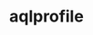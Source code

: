 ---
title: "aqlprofile"
layout: cache
categories: [package, develop]
meta: {"compilers": ["gcc@=11.4.0"], "num_specs": 10, "num_specs_by_stack": {"e4s": 10, "root": 10}, "oss": ["ubuntu22.04"], "platforms": ["linux"], "stacks": ["e4s", "root"], "targets": ["x86_64_v3"], "versions": ["6.3.1", "6.3.2"]}
spec_details: [{"compiler": "gcc@=11.4.0", "hash": "eloxowweux7duijrkv64arxgtoa3hofr", "os": "ubuntu22.04", "platform": "linux", "size": "-", "stacks": ["e4s", "root"], "tarball": "https://binaries.spack.io/develop/build_cache/linux-ubuntu22.04-x86_64_v3/gcc-11.4.0/aqlprofile-6.3.2/linux-ubuntu22.04-x86_64_v3-gcc-11.4.0-aqlprofile-6.3.2-eloxowweux7duijrkv64arxgtoa3hofr.spack", "target": "x86_64_v3", "variants": ["build_system=generic"], "versions": ["6.3.2"]}, {"compiler": "gcc@=11.4.0", "hash": "i2qxujfaikksrzfcdoi7mnfrsxtkowyx", "os": "ubuntu22.04", "platform": "linux", "size": "-", "stacks": ["e4s", "root"], "tarball": "https://binaries.spack.io/develop/build_cache/linux-ubuntu22.04-x86_64_v3/gcc-11.4.0/aqlprofile-6.3.2/linux-ubuntu22.04-x86_64_v3-gcc-11.4.0-aqlprofile-6.3.2-i2qxujfaikksrzfcdoi7mnfrsxtkowyx.spack", "target": "x86_64_v3", "variants": ["build_system=generic"], "versions": ["6.3.2"]}, {"compiler": "gcc@=11.4.0", "hash": "i66ix2oi243pmjt3xff6uyavpuzzty3j", "os": "ubuntu22.04", "platform": "linux", "size": "-", "stacks": ["e4s", "root"], "tarball": "https://binaries.spack.io/develop/build_cache/linux-ubuntu22.04-x86_64_v3/gcc-11.4.0/aqlprofile-6.3.1/linux-ubuntu22.04-x86_64_v3-gcc-11.4.0-aqlprofile-6.3.1-i66ix2oi243pmjt3xff6uyavpuzzty3j.spack", "target": "x86_64_v3", "variants": ["build_system=generic"], "versions": ["6.3.1"]}, {"compiler": "gcc@=11.4.0", "hash": "jfcpvssdyvppyja5wxhkuzghzcwgc7l6", "os": "ubuntu22.04", "platform": "linux", "size": "-", "stacks": ["e4s", "root"], "tarball": "https://binaries.spack.io/develop/build_cache/linux-ubuntu22.04-x86_64_v3/gcc-11.4.0/aqlprofile-6.3.2/linux-ubuntu22.04-x86_64_v3-gcc-11.4.0-aqlprofile-6.3.2-jfcpvssdyvppyja5wxhkuzghzcwgc7l6.spack", "target": "x86_64_v3", "variants": ["build_system=generic"], "versions": ["6.3.2"]}, {"compiler": "gcc@=11.4.0", "hash": "kiofjfesg7ai5trgdw5q364ie6nheqiz", "os": "ubuntu22.04", "platform": "linux", "size": "-", "stacks": ["e4s", "root"], "tarball": "https://binaries.spack.io/develop/build_cache/linux-ubuntu22.04-x86_64_v3/gcc-11.4.0/aqlprofile-6.3.2/linux-ubuntu22.04-x86_64_v3-gcc-11.4.0-aqlprofile-6.3.2-kiofjfesg7ai5trgdw5q364ie6nheqiz.spack", "target": "x86_64_v3", "variants": ["build_system=generic"], "versions": ["6.3.2"]}, {"compiler": "gcc@=11.4.0", "hash": "mordarqxwpflknrlmv2zhp4hbmrueqn3", "os": "ubuntu22.04", "platform": "linux", "size": "-", "stacks": ["e4s", "root"], "tarball": "https://binaries.spack.io/develop/build_cache/linux-ubuntu22.04-x86_64_v3/gcc-11.4.0/aqlprofile-6.3.1/linux-ubuntu22.04-x86_64_v3-gcc-11.4.0-aqlprofile-6.3.1-mordarqxwpflknrlmv2zhp4hbmrueqn3.spack", "target": "x86_64_v3", "variants": ["build_system=generic"], "versions": ["6.3.1"]}, {"compiler": "gcc@=11.4.0", "hash": "pj7iraut2uyij2cmqbws7ulq336xo2qh", "os": "ubuntu22.04", "platform": "linux", "size": "-", "stacks": ["e4s", "root"], "tarball": "https://binaries.spack.io/develop/build_cache/linux-ubuntu22.04-x86_64_v3/gcc-11.4.0/aqlprofile-6.3.2/linux-ubuntu22.04-x86_64_v3-gcc-11.4.0-aqlprofile-6.3.2-pj7iraut2uyij2cmqbws7ulq336xo2qh.spack", "target": "x86_64_v3", "variants": ["build_system=generic"], "versions": ["6.3.2"]}, {"compiler": "gcc@=11.4.0", "hash": "r2allqzejhn3ahxqma4glqjon3squuao", "os": "ubuntu22.04", "platform": "linux", "size": "-", "stacks": ["e4s", "root"], "tarball": "https://binaries.spack.io/develop/build_cache/linux-ubuntu22.04-x86_64_v3/gcc-11.4.0/aqlprofile-6.3.1/linux-ubuntu22.04-x86_64_v3-gcc-11.4.0-aqlprofile-6.3.1-r2allqzejhn3ahxqma4glqjon3squuao.spack", "target": "x86_64_v3", "variants": ["build_system=generic"], "versions": ["6.3.1"]}, {"compiler": "gcc@=11.4.0", "hash": "vzqthbmw5ph6tqkgvz3icmm2onoz4x7o", "os": "ubuntu22.04", "platform": "linux", "size": "-", "stacks": ["e4s", "root"], "tarball": "https://binaries.spack.io/develop/build_cache/linux-ubuntu22.04-x86_64_v3/gcc-11.4.0/aqlprofile-6.3.2/linux-ubuntu22.04-x86_64_v3-gcc-11.4.0-aqlprofile-6.3.2-vzqthbmw5ph6tqkgvz3icmm2onoz4x7o.spack", "target": "x86_64_v3", "variants": ["build_system=generic"], "versions": ["6.3.2"]}, {"compiler": "gcc@=11.4.0", "hash": "wmss655zijm7azrhcb4uul4re7cyp666", "os": "ubuntu22.04", "platform": "linux", "size": "-", "stacks": ["e4s", "root"], "tarball": "https://binaries.spack.io/develop/build_cache/linux-ubuntu22.04-x86_64_v3/gcc-11.4.0/aqlprofile-6.3.1/linux-ubuntu22.04-x86_64_v3-gcc-11.4.0-aqlprofile-6.3.1-wmss655zijm7azrhcb4uul4re7cyp666.spack", "target": "x86_64_v3", "variants": ["build_system=generic"], "versions": ["6.3.1"]}]
---